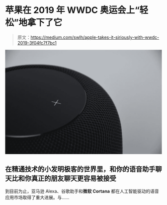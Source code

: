 # 苹果在 2019 年 WWDC 奥运会上“轻松”地拿下了它

> 原文：<https://medium.com/swlh/apple-takes-it-siriously-with-wwdc-2019-3f04fc7f7bc1>

![](img/e02a2ad527aff8f1b49ff4631c9b9483.png)

## 在精通技术的小发明极客的世界里，和你的语音助手聊天比和你真正的朋友聊天更容易被接受

到目前为止，亚马逊 Alexa、谷歌助手和**微软 Cortana** 都在人工智能驱动的语音应用市场取得了重大进展。与……